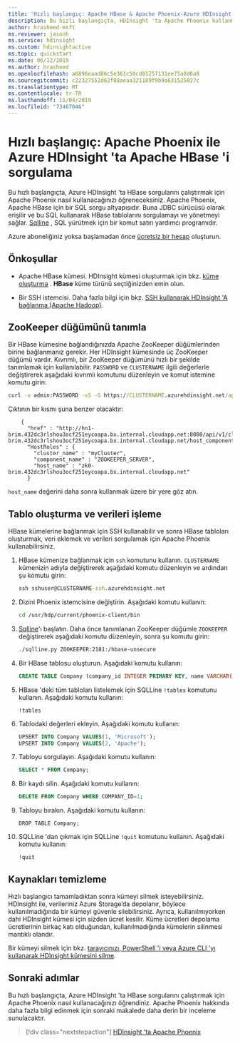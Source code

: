 ```yaml
---
title: 'Hızlı başlangıç: Apache HBase & Apache Phoenix-Azure HDInsight'
description: Bu hızlı başlangıçta, HDInsight 'ta Apache Phoenix kullanmayı öğreneceksiniz. Ayrıca, HDInsight 'ta bir HBase kümesine bağlanmak için bilgisayarınıza SQLLine yüklemeyi ve ayarlamayı öğrenin.
author: hrasheed-msft
ms.reviewer: jasonh
ms.service: hdinsight
ms.custom: hdinsightactive
ms.topic: quickstart
ms.date: 06/12/2019
ms.author: hrasheed
ms.openlocfilehash: a6896eaad86c5e361c50cd81257131ee75a8d6a8
ms.sourcegitcommit: c22327552d62f88aeaa321189f9b9a631525027c
ms.translationtype: MT
ms.contentlocale: tr-TR
ms.lasthandoff: 11/04/2019
ms.locfileid: "73467046"
---
```

# <a name="quickstart-query-apache-hbase-in-azure-hdinsight-with-apache-phoenix"></a>Hızlı başlangıç: Apache Phoenix ile Azure HDInsight 'ta Apache HBase 'i sorgulama

Bu hızlı başlangıçta, Azure HDInsight 'ta HBase sorgularını çalıştırmak için Apache Phoenix nasıl kullanacağınızı öğreneceksiniz. Apache Phoenix, Apache HBase için bir SQL sorgu altyapısıdır. Buna JDBC sürücüsü olarak erişilir ve bu SQL kullanarak HBase tablolarını sorgulamayı ve yönetmeyi sağlar. [Sqlline](http://sqlline.sourceforge.net/) , SQL yürütmek için bir komut satırı yardımcı programıdır.

Azure aboneliğiniz yoksa başlamadan önce [ücretsiz bir hesap](https://azure.microsoft.com/free/?WT.mc_id=A261C142F) oluşturun.

## <a name="prerequisites"></a>Önkoşullar

* Apache HBase kümesi. HDInsight kümesi oluşturmak için bkz. [küme oluşturma](../hadoop/apache-hadoop-linux-tutorial-get-started.md#create-cluster) .  **HBase** küme türünü seçtiğinizden emin olun.

* Bir SSH istemcisi. Daha fazla bilgi için bkz. [SSH kullanarak HDInsight 'A bağlanma (Apache Hadoop)](../hdinsight-hadoop-linux-use-ssh-unix.md).

## <a name="identify-a-zookeeper-node"></a>ZooKeeper düğümünü tanımla

Bir HBase kümesine bağlandığınızda Apache ZooKeeper düğümlerinden birine bağlanmanız gerekir. Her HDInsight kümesinde üç ZooKeeper düğümü vardır. Kıvrımlı, bir ZooKeeper düğümünü hızlı bir şekilde tanımlamak için kullanılabilir. `PASSWORD` ve `CLUSTERNAME` ilgili değerlerle değiştirerek aşağıdaki kıvrımlı komutunu düzenleyin ve komut istemine komutu girin:

```cmd
curl -u admin:PASSWORD -sS -G https://CLUSTERNAME.azurehdinsight.net/api/v1/clusters/CLUSTERNAME/services/ZOOKEEPER/components/ZOOKEEPER_SERVER
```

Çıktının bir kısmı şuna benzer olacaktır:

```output
    {
      "href" : "http://hn1-brim.432dc3rlshou3ocf251eycoapa.bx.internal.cloudapp.net:8080/api/v1/clusters/myCluster/hosts/zk0-brim.432dc3rlshou3ocf251eycoapa.bx.internal.cloudapp.net/host_components/ZOOKEEPER_SERVER",
      "HostRoles" : {
        "cluster_name" : "myCluster",
        "component_name" : "ZOOKEEPER_SERVER",
        "host_name" : "zk0-brim.432dc3rlshou3ocf251eycoapa.bx.internal.cloudapp.net"
      }
```

`host_name` değerini daha sonra kullanmak üzere bir yere göz atın.

## <a name="create-a-table-and-manipulate-data"></a>Tablo oluşturma ve verileri işleme

HBase kümelerine bağlanmak için SSH kullanabilir ve sonra HBase tabloları oluşturmak, veri eklemek ve verileri sorgulamak için Apache Phoenix kullanabilirsiniz.

1. HBase kümenize bağlanmak için `ssh` komutunu kullanın. `CLUSTERNAME` kümenizin adıyla değiştirerek aşağıdaki komutu düzenleyin ve ardından şu komutu girin:

    ```cmd
    ssh sshuser@CLUSTERNAME-ssh.azurehdinsight.net
    ```

2. Dizini Phoenix istemcisine değiştirin. Aşağıdaki komutu kullanın:

    ```bash
    cd /usr/hdp/current/phoenix-client/bin
    ```

3. [Sqlline](http://sqlline.sourceforge.net/)'ı başlatın. Daha önce tanımlanan ZooKeeper düğümle `ZOOKEEPER` değiştirerek aşağıdaki komutu düzenleyin, sonra şu komutu girin:

    ```bash
    ./sqlline.py ZOOKEEPER:2181:/hbase-unsecure
    ```

4. Bir HBase tablosu oluşturun. Aşağıdaki komutu kullanın:

    ```sql
    CREATE TABLE Company (company_id INTEGER PRIMARY KEY, name VARCHAR(225));
    ```

5. HBase 'deki tüm tabloları listelemek için SQLLine `!tables` komutunu kullanın. Aşağıdaki komutu kullanın:

    ```sqlline
    !tables
    ```

6. Tablodaki değerleri ekleyin. Aşağıdaki komutu kullanın:

    ```sql
    UPSERT INTO Company VALUES(1, 'Microsoft');
    UPSERT INTO Company VALUES(2, 'Apache');
    ```

7. Tabloyu sorgulayın. Aşağıdaki komutu kullanın:

    ```sql
    SELECT * FROM Company;
    ```

8. Bir kaydı silin. Aşağıdaki komutu kullanın:

    ```sql
    DELETE FROM Company WHERE COMPANY_ID=1;
    ```

9. Tabloyu bırakın. Aşağıdaki komutu kullanın:

    ```hbase
    DROP TABLE Company;
    ```

10. SQLLine 'dan çıkmak için SQLLine `!quit` komutunu kullanın. Aşağıdaki komutu kullanın:

    ```sqlline
    !quit
    ```

## <a name="clean-up-resources"></a>Kaynakları temizleme

Hızlı başlangıcı tamamladıktan sonra kümeyi silmek isteyebilirsiniz. HDInsight ile, verileriniz Azure Storage’da depolanır, böylece kullanılmadığında bir kümeyi güvenle silebilirsiniz. Ayrıca, kullanılmıyorken dahi HDInsight kümesi için sizden ücret kesilir. Küme ücretleri depolama ücretlerinin birkaç katı olduğundan, kullanılmadığında kümelerin silinmesi mantıklı olandır.

Bir kümeyi silmek için bkz. [tarayıcınızı, PowerShell 'i veya Azure CLI 'yı kullanarak HDInsight kümesini silme](../hdinsight-delete-cluster.md).

## <a name="next-steps"></a>Sonraki adımlar

Bu hızlı başlangıçta, Azure HDInsight 'ta HBase sorgularını çalıştırmak için Apache Phoenix nasıl kullanacağınızı öğrendiniz. Apache Phoenix hakkında daha fazla bilgi edinmek için sonraki makalede daha derin bir inceleme sunulacaktır.

> [!div class="nextstepaction"]
> [HDInsight 'ta Apache Phoenix](../hdinsight-phoenix-in-hdinsight.md)
